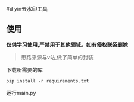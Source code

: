 #d yin去水印工具
## 使用
**仅供学习使用,严禁用于其他领域。如有侵权联系删除**   
> 思路来源与v站,做了简单的封装   

下载所需要的库
```
pip install -r requirements.txt
``` 
运行main.py